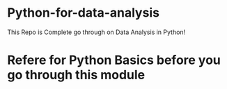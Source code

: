 # Python-for-data-analysis
This Repo is Complete go through on Data Analysis in Python!

# Refere for Python Basics before you go through this module
